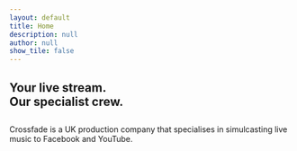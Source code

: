 ```yaml
---
layout: default
title: Home
description: null
author: null
show_tile: false
---
```


<!-- INTRO -->
<div id="main" class="alt">
    <div class="inner flexcontainer">
        <section class="row uniform">
            <div class="6u 12u$(small)">
                <h1 style="margin-bottom: 0;">Your live stream.<br/>Our specialist crew.</h1>
                <p style="margin-top:2em;">Crossfade is a UK production company that specialises in simulcasting live music to Facebook and YouTube.</p>
            </div>
            <!-- <div class="6u 12u$(small)">
                <img style="width:100%" src="{{ 'assets/images/haynes-effects--positional-boost--pb-1--top.jpg' | relative_url }}">
            </div> -->
        </section>
    </div>
</div>